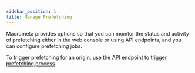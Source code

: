 ```yaml
---
sidebar_position: 1
title: Manage Prefetching
---
```


Macrometa provides options so that you can monitor the status and activity of prefetching either in the web console or using API endpoints, and you can configure prefetching jobs.

To trigger prefetching for an origin, use the API endpoint to [trigger prefetching process](https://www.macrometa.com/docs/apiPrerendering#/paths/api-prerender-v1-origins-origin--prefetch-triggers/post).

<DocCardList />
